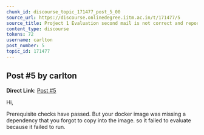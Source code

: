 ```yaml
---
chunk_id: discourse_topic_171477_post_5_00
source_url: https://discourse.onlinedegree.iitm.ac.in/t/171477/5
source_title: Project 1 Evaluation second mail is not correct and reports files missing while they are present
content_type: discourse
tokens: 72
username: carlton
post_number: 5
topic_id: 171477
---
```


## Post #5 by carlton

**Direct Link**: [Post #5](https://discourse.onlinedegree.iitm.ac.in/t/171477/5)

Hi,

Prerequisite checks have passed. But your docker image was missing a dependency that you forgot to copy into the image. so it failed to evaluate because it failed to run.
